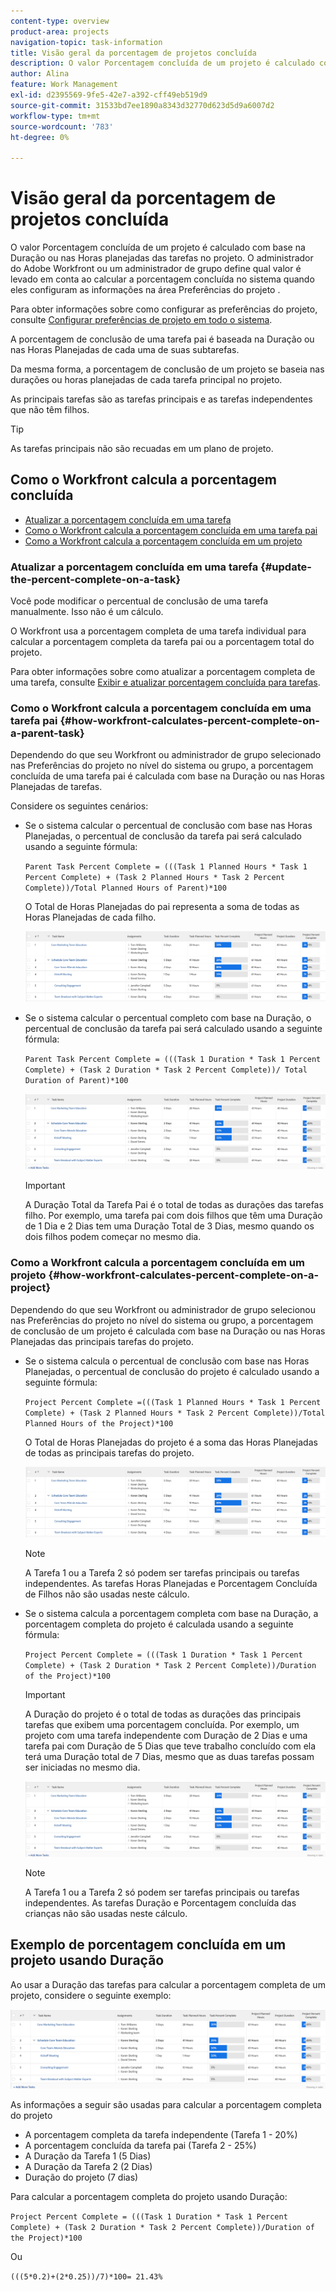 ```yaml
---
content-type: overview
product-area: projects
navigation-topic: task-information
title: Visão geral da porcentagem de projetos concluída
description: O valor Porcentagem concluída de um projeto é calculado com base na Duração planejada ou nas Horas planejadas de tarefas no projeto. O administrador do Adobe Workfront ou um administrador de grupo define qual valor é levado em conta ao calcular a porcentagem concluída no sistema quando eles configuram as informações na área Preferências do projeto . Para obter informações sobre como configurar preferências de projeto, consulte Configurar preferências de projeto em todo o sistema.
author: Alina
feature: Work Management
exl-id: d2395569-9fe5-42e7-a392-cff49eb519d9
source-git-commit: 31533bd7ee1890a8343d32770d623d5d9a6007d2
workflow-type: tm+mt
source-wordcount: '783'
ht-degree: 0%

---
```


# Visão geral da porcentagem de projetos concluída

O valor Porcentagem concluída de um projeto é calculado com base na Duração ou nas Horas planejadas das tarefas no projeto. O administrador do Adobe Workfront ou um administrador de grupo define qual valor é levado em conta ao calcular a porcentagem concluída no sistema quando eles configuram as informações na área Preferências do projeto .

Para obter informações sobre como configurar as preferências do projeto, consulte [Configurar preferências de projeto em todo o sistema](../../../administration-and-setup/set-up-workfront/configure-system-defaults/set-project-preferences.md).

A porcentagem de conclusão de uma tarefa pai é baseada na Duração ou nas Horas Planejadas de cada uma de suas subtarefas.

Da mesma forma, a porcentagem de conclusão de um projeto se baseia nas durações ou horas planejadas de cada tarefa principal no projeto.

As principais tarefas são as tarefas principais e as tarefas independentes que não têm filhos.

>[!TIP]
>
>As tarefas principais não são recuadas em um plano de projeto.

## Como o Workfront calcula a porcentagem concluída

* [Atualizar a porcentagem concluída em uma tarefa](#update-the-percent-complete-on-a-task)
* [Como o Workfront calcula a porcentagem concluída em uma tarefa pai](#how-workfront-calculates-percent-complete-on-a-parent-task)
* [Como a Workfront calcula a porcentagem concluída em um projeto](#how-workfront-calculates-percent-complete-on-a-project)

### Atualizar a porcentagem concluída em uma tarefa {#update-the-percent-complete-on-a-task}

Você pode modificar o percentual de conclusão de uma tarefa manualmente. Isso não é um cálculo.

O Workfront usa a porcentagem completa de uma tarefa individual para calcular a porcentagem completa da tarefa pai ou a porcentagem total do projeto.

Para obter informações sobre como atualizar a porcentagem completa de uma tarefa, consulte [Exibir e atualizar porcentagem concluída para tarefas](../../../manage-work/projects/updating-work-in-a-project/view-update-percent-complete-for-tasks.md).

### Como o Workfront calcula a porcentagem concluída em uma tarefa pai {#how-workfront-calculates-percent-complete-on-a-parent-task}

Dependendo do que seu Workfront ou administrador de grupo selecionado nas Preferências do projeto no nível do sistema ou grupo, a porcentagem concluída de uma tarefa pai é calculada com base na Duração ou nas Horas Planejadas de tarefas.

Considere os seguintes cenários:

* Se o sistema calcular o percentual de conclusão com base nas Horas Planejadas, o percentual de conclusão da tarefa pai será calculado usando a seguinte fórmula:

   `Parent Task Percent Complete = (((Task 1 Planned Hours * Task 1 Percent Complete) + (Task 2 Planned Hours * Task 2 Percent Complete))/Total Planned Hours of Parent)*100`

   O Total de Horas Planejadas do pai representa a soma de todas as Horas Planejadas de cada filho.

   ![](assets/project-with-tasks-percent-complete-planned-hours-calculation.png)

* Se o sistema calcular o percentual completo com base na Duração, o percentual de conclusão da tarefa pai será calculado usando a seguinte fórmula:

   `Parent Task Percent Complete = (((Task 1 Duration * Task 1 Percent Complete) + (Task 2 Duration * Task 2 Percent Complete))/ Total Duration of Parent)*100`

   ![](assets/project-with-tasks-percent-complete-duration-calculation.png)

   >[!IMPORTANT]
   >
   >A Duração Total da Tarefa Pai é o total de todas as durações das tarefas filho. Por exemplo, uma tarefa pai com dois filhos que têm uma Duração de 1 Dia e 2 Dias tem uma Duração Total de 3 Dias, mesmo quando os dois filhos podem começar no mesmo dia.


### Como a Workfront calcula a porcentagem concluída em um projeto {#how-workfront-calculates-percent-complete-on-a-project}

Dependendo do que seu Workfront ou administrador de grupo selecionou nas Preferências do projeto no nível do sistema ou grupo, a porcentagem de conclusão de um projeto é calculada com base na Duração ou nas Horas Planejadas das principais tarefas do projeto.

* Se o sistema calcula o percentual de conclusão com base nas Horas Planejadas, o percentual de conclusão do projeto é calculado usando a seguinte fórmula:

   `Project Percent Complete =(((Task 1 Planned Hours * Task 1 Percent Complete) + (Task 2 Planned Hours * Task 2 Percent Complete))/Total Planned Hours of the Project)*100`

   O Total de Horas Planejadas do projeto é a soma das Horas Planejadas de todas as principais tarefas do projeto.

   ![](assets/project-with-tasks-percent-complete-planned-hours-calculation.png)

   >[!NOTE]
   >
   >A Tarefa 1 ou a Tarefa 2 só podem ser tarefas principais ou tarefas independentes. As tarefas Horas Planejadas e Porcentagem Concluída de Filhos não são usadas neste cálculo.

* Se o sistema calcula a porcentagem completa com base na Duração, a porcentagem completa do projeto é calculada usando a seguinte fórmula:

   `Project Percent Complete = (((Task 1 Duration * Task 1 Percent Complete) + (Task 2 Duration * Task 2 Percent Complete))/Duration of the Project)*100`

   >[!IMPORTANT]
   >
   >A Duração do projeto é o total de todas as durações das principais tarefas que exibem uma porcentagem concluída. Por exemplo, um projeto com uma tarefa independente com Duração de 2 Dias e uma tarefa pai com Duração de 5 Dias que teve trabalho concluído com ela terá uma Duração total de 7 Dias, mesmo que as duas tarefas possam ser iniciadas no mesmo dia.

   ![](assets/project-with-tasks-percent-complete-duration-calculation.png)

   >[!NOTE]
   >
   >A Tarefa 1 ou a Tarefa 2 só podem ser tarefas principais ou tarefas independentes. As tarefas Duração e Porcentagem concluída das crianças não são usadas neste cálculo.

## Exemplo de porcentagem concluída em um projeto usando Duração

Ao usar a Duração das tarefas para calcular a porcentagem completa de um projeto, considere o seguinte exemplo:

![](assets/project-with-tasks-percent-complete-duration-calculation.png)

As informações a seguir são usadas para calcular a porcentagem completa do projeto

* A porcentagem completa da tarefa independente (Tarefa 1 - 20%)
* A porcentagem concluída da tarefa pai (Tarefa 2 - 25%)
* A Duração da Tarefa 1 (5 Dias)
* A Duração da Tarefa 2 (2 Dias)
* Duração do projeto (7 dias)


Para calcular a porcentagem completa do projeto usando Duração:

`Project Percent Complete = (((Task 1 Duration * Task 1 Percent Complete) + (Task 2 Duration * Task 2 Percent Complete))/Duration of the Project)*100`

Ou

`(((5*0.2)+(2*0.25))/7)*100= 21.43%`


<!--drafted, this was the old example:

When using the Planned Duration of the tasks to calculate the percent complete of a project, consider the following example:

percent_complete_on_project_example.png

Only the parent task (Task 1) and the standalone task (Task 8) are used to calculate the percent complete of the project.

The secondary parents of Task 1 are used to calculate the percent complete of the main parent (Task 1).

To calculate the percent complete of the main parent (Task 1), first calculate the percent complete of its secondary parents:

Task 5 Percent Complete = ((14 * 0.75 + 12 * 0.25)/(12 + 14))*100 = 51.92%

Task 2 Percent Complete = ((5 * 0.7 + 2 * 0.5)/(5 + 2))*100 = 64.29 %

Then, to calculate the percent complete of the main parent (Task 1), use the following formula:

Task 1 Percent Complete =((56 * 0.5192 + 7 * 0.6429)/63)*100 = 53.29%

To calculate the percent complete of the project, you will need to have the following numbers ready:

Task 1 Duration (63 hours) and Percent Complete (53.29%)
Task 8 Duration (100 hours) and Percent Complete (4%)
Now, to calculate the percent complete of the project, use the following formula:

Project Percent Complete =((100 * 0.04 + 63 * 0.5329))/163)*100 = 23.05%
-->